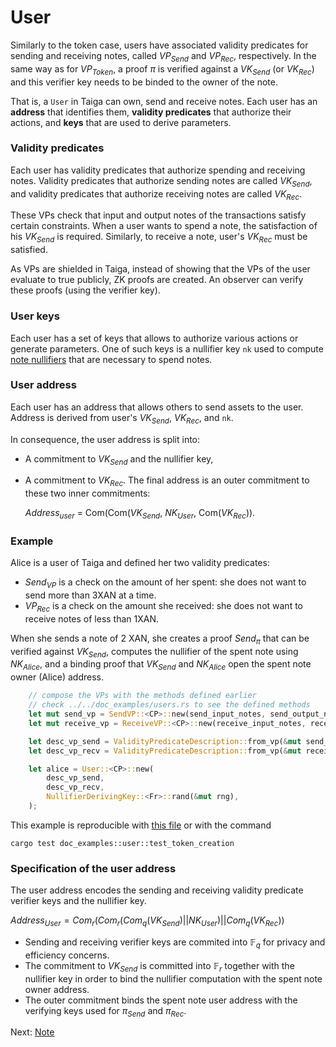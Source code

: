 # User

Similarly to the token case, users have associated validity predicates for sending and receiving notes, called $VP_{Send}$ and $VP_{Rec}$, respectively. In the same way as for $VP_{Token}$, a proof $\pi$ is verified against a $VK_{Send}$ (or $VK_{Rec}$) and this verifier key needs to be binded to the owner of the note. 

That is, a `User` in Taiga can own, send and receive notes. Each user has an **address** that identifies them, **validity predicates** that authorize their actions, and **keys** that are used to derive parameters.

### Validity predicates
Each user has validity predicates that authorize spending and receiving notes. Validity predicates that authorize sending notes are called $VK_{Send}$, and validity predicates that authorize receiving notes are called $VK_{Rec}$.

These VPs check that input and output notes of the transactions satisfy certain constraints. When a user wants to spend a note, the satisfaction of his $VK_{Send}$ is required. Similarly, to receive a note, user's $VK_{Rec}$ must be satisfied.

As VPs are shielded in Taiga, instead of showing that the VPs of the user evaluate to true publicly, ZK proofs are created. An observer can verify these proofs (using the verifier key).

### User keys
Each user has a set of keys that allows to authorize various actions or generate parameters. One of such keys is a nullifier key `nk` used to compute [note nullifiers](./notes.md) that are necessary to spend notes.

### User address

Each user has an address that allows others to send assets to the user. Address is derived from user's $VK_{Send}$, $VK_{Rec}$, and `nk`.

In consequence, the user address is split into:
* A commitment to $VK_{Send}$ and the nullifier key,
* A commitment to $VK_{Rec}$.
The final address is an outer commitment to these two inner commitments: 

    $Address_{user}$ = Com(Com($VK_{Send}$, $NK_{User}$, Com($VK_{Rec}$)).

### Example

Alice is a user of Taiga and defined her two validity predicates:
* $Send_{VP}$ is a check on the amount of her spent: she does not want to send more than 3XAN at a time.
* $VP_{Rec}$ is a check on the amount she received: she does not want to receive notes of less than 1XAN.

When she sends a note of $2$ XAN, she creates a proof $Send_π$ that can be verified against $VK_{Send}$, computes the nullifier of the spent note using $NK_{Alice}$, and a binding proof that $VK_{Send}$ and $NK_{Alice}$ open the spent note owner (Alice) address.

```rust
    // compose the VPs with the methods defined earlier
    // check ../../doc_examples/users.rs to see the defined methods
    let mut send_vp = SendVP::<CP>::new(send_input_notes, send_output_notes);
    let mut receive_vp = ReceiveVP::<CP>::new(receive_input_notes, receive_output_notes);

    let desc_vp_send = ValidityPredicateDescription::from_vp(&mut send_vp, &vp_setup).unwrap();
    let desc_vp_recv = ValidityPredicateDescription::from_vp(&mut receive_vp, &vp_setup).unwrap();

    let alice = User::<CP>::new(
        desc_vp_send,
        desc_vp_recv,
        NullifierDerivingKey::<Fr>::rand(&mut rng),
    );
```
This example is reproducible with [this file](../../src/doc_examples/user.rs) or with the command
```
cargo test doc_examples::user::test_token_creation
```


### Specification of the user address

The user address encodes the sending and receiving validity predicate verifier keys and the nullifier key.

$Address_{User} = Com_r(Com_r(Com_q(VK_{Send}) || NK_{User}) || Com_q(VK_{Rec}))$

* Sending and receiving verifier keys are commited into $\mathbb F_q$ for privacy and efficiency concerns.
* The commitment to $VK_{Send}$ is committed into $\mathbb F_r$ together with the nullifier key in order to bind the nullifier computation with the spent note owner address.
* The outer commitment binds the spent note user address with the verifying keys used for $\pi_{Send}$ and $\pi_{Rec}$.

Next: [Note](./notes.md)